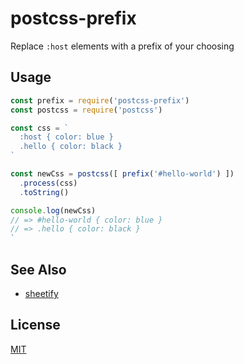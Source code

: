 # postcss-prefix
Replace `:host` elements with a prefix of your choosing

## Usage
```js
const prefix = require('postcss-prefix')
const postcss = require('postcss')

const css = `
  :host { color: blue }
  .hello { color: black }
`

const newCss = postcss([ prefix('#hello-world') ])
  .process(css)
  .toString()

console.log(newCss)
// => #hello-world { color: blue }
// => .hello { color: black }
`
```

## See Also
- [sheetify](https://github.com/stackcss/sheetify)

## License
[MIT](https://tldrlegal.com/license/mit-license)
